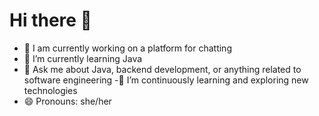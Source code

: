 # Hi there 👋


- 🔭 I am currently working on a platform for chatting
- 🌱 I’m currently learning Java
- 💬 Ask me about Java, backend development, or anything related to software engineering
-🌱 I’m continuously learning and exploring new technologies
- 😄 Pronouns: she/her

